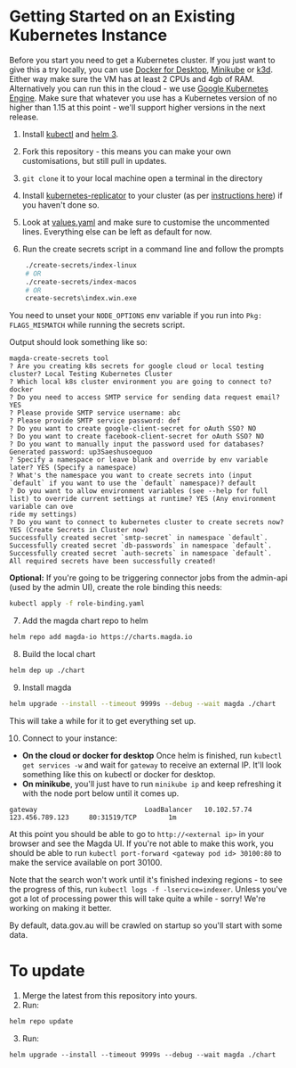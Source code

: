 # Getting Started on an Existing Kubernetes Instance
Before you start you need to get a Kubernetes cluster. If you just want to give this a try locally, you can use [Docker for Desktop](https://www.docker.com/products/docker-desktop), [Minikube](https://kubernetes.io/docs/setup/minikube/) or [k3d](). Either way make sure the VM has at least 2 CPUs and 4gb of RAM. Alternatively you can run this in the cloud - we use [Google Kubernetes Engine](https://cloud.google.com/kubernetes-engine/). Make sure that whatever you use has a Kubernetes version of no higher than 1.15 at this point - we'll support higher versions in the next release.

1. Install [kubectl](https://kubernetes.io/docs/tasks/tools/install-kubectl/) and [helm 3](https://github.com/helm/helm/releases).

2. Fork this repository - this means you can make your own customisations, but still pull in updates.

3. `git clone` it to your local machine open a terminal in the directory

4. Install [kubernetes-replicator](https://github.com/mittwald/kubernetes-replicator) to your cluster (as per [instructions here](https://github.com/magda-io/magda/blob/master/docs/docs/building-and-running.md#install-kubernetes-replicator)) if you haven't done so.

5. Look at [values.yaml](./chart/values.yaml) and make sure to customise the uncommented lines. Everything else can be left as default for now.

6. Run the create secrets script in a command line and follow the prompts
```bash
    ./create-secrets/index-linux
    # OR
    ./create-secrets/index-macos
    # OR
    create-secrets\index.win.exe
```
You need to unset your `NODE_OPTIONS` env variable if you run into `Pkg: FLAGS_MISMATCH` while running the secrets script.

Output should look something like so:
```
magda-create-secrets tool 
? Are you creating k8s secrets for google cloud or local testing cluster? Local Testing Kubernetes Cluster
? Which local k8s cluster environment you are going to connect to? docker
? Do you need to access SMTP service for sending data request email? YES
? Please provide SMTP service username: abc
? Please provide SMTP service password: def
? Do you want to create google-client-secret for oAuth SSO? NO
? Do you want to create facebook-client-secret for oAuth SSO? NO
? Do you want to manually input the password used for databases? Generated password: up3Saeshusoequoo
? Specify a namespace or leave blank and override by env variable later? YES (Specify a namespace)
? What's the namespace you want to create secrets into (input `default` if you want to use the `default` namespace)? default
? Do you want to allow environment variables (see --help for full list) to override current settings at runtime? YES (Any environment variable can ove
ride my settings)
? Do you want to connect to kubernetes cluster to create secrets now? YES (Create Secrets in Cluster now)
Successfully created secret `smtp-secret` in namespace `default`.
Successfully created secret `db-passwords` in namespace `default`.
Successfully created secret `auth-secrets` in namespace `default`.
All required secrets have been successfully created!
```

**Optional:** If you're going to be triggering connector jobs from the admin-api (used by the admin UI), create the role binding this needs:

```bash
kubectl apply -f role-binding.yaml
```

7. Add the magda chart repo to helm
```bash
helm repo add magda-io https://charts.magda.io
```

8. Build the local chart
```bash
helm dep up ./chart
```

9. Install magda
```bash
helm upgrade --install --timeout 9999s --debug --wait magda ./chart
```

This will take a while for it to get everything set up.

10. Connect to your instance:
- **On the cloud or docker for desktop** Once helm is finished, run `kubectl get services -w` and wait for `gateway` to receive an external IP. It'll look something like this on kubectl or docker for desktop.
- **On minikube**, you'll just have to run `minikube ip` and keep refreshing it with the node port below until it comes up.

```
gateway                           LoadBalancer   10.102.57.74     123.456.789.123     80:31519/TCP        1m
```

At this point you should be able to go to `http://<external ip>` in your browser and see the Magda UI. If you're not able to make this work, you should be able to run `kubectl port-forward <gateway pod id> 30100:80` to make the service available on port 30100.

Note that the search won't work until it's finished indexing regions - to see the progress of this, run `kubectl logs -f -lservice=indexer`. Unless you've got a lot of processing power this will take quite a while - sorry! We're working on making it better.

By default, data.gov.au will be crawled on startup so you'll start with some data.

# To update
1. Merge the latest from this repository into yours.
2. Run:
```bash
helm repo update
```

3. Run:
```
helm upgrade --install --timeout 9999s --debug --wait magda ./chart
```
